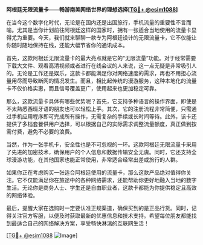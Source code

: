 **阿根廷无限流量卡——畅游南美网络世界的理想选择[[TG💪+ @esim1088](https://t.me/s/esim1088)]**

在当今这个数字化时代，无论是在国内还是出国旅行，手机流量的重要性不言而喻。尤其是当你计划前往阿根廷这样的国家时，拥有一张适合当地使用的流量卡显得尤为重要。今天，我们就来聊聊一款专为阿根廷设计的无限流量卡，它不仅能让你随时随地保持在线，还能大幅节省你的通讯成本。

首先，这款阿根廷无限流量卡的最大亮点就是它的“无限流量”功能。对于经常需要下载大文件、观看高清视频或者进行在线会议的人来说，这一点无疑是非常吸引人的。无论是工作还是娱乐，这款卡都能满足你对网络速度的需求，再也不用担心流量用尽而导致断网的情况发生。而且，相比起传统的漫游服务，这种本地化的流量卡不仅价格实惠，而且信号覆盖更广，使用起来也更加稳定可靠。

那么，这款流量卡具体有哪些优势呢？首先，它支持多种语言的操作界面，即使是不太熟悉西班牙语的朋友也可以轻松上手。其次，它的注册流程非常简便，只需通过手机应用程序即可完成所有操作，无需复杂的手续或长时间等待。此外，该卡还提供了多档套餐供用户选择，可以根据自己的实际需求调整流量额度，真正做到按需付费，避免不必要的浪费。

当然，作为一张手机卡，安全性也是不可忽视的一环。这款阿根廷无限流量卡采用了先进的加密技术，确保用户的个人信息和数据传输安全无虞。同时，它还支持全球漫游功能，在其他国家也能正常使用，非常适合经常出差或旅行的人群。

如果你正在考虑购买一张适合阿根廷使用的流量卡，那么这款产品绝对值得你关注。它不仅能满足你在旅途中的各种网络需求，还能帮助你更好地融入当地的数字生活。无论你是商务人士、学生还是自由职业者，这款卡都能为你提供稳定且高效的网络体验。

最后，提醒大家在选购时一定要认准正规渠道，确保买到的是正品行货。同时，记得关注官方客服，以便及时获取最新的优惠信息和技术支持。希望每位朋友都能找到最适合自己的网络解决方案，享受畅快淋漓的互联网生活！

[[TG💪+ @esim1088](https://t.me/s/esim1088) ![Image](https://i.postimg.cc/4NQfJmqS/Snipaste-2025-05-13-00-14-12.png)]